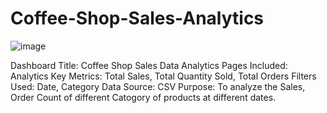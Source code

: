 # Coffee-Shop-Sales-Analytics

![image](https://github.com/user-attachments/assets/fe5a6b2a-a15e-41b4-82bb-d739a4fc9e5d)

Dashboard Title: Coffee Shop Sales Data Analytics
Pages Included: Analytics
Key Metrics: Total Sales, Total Quantity Sold, Total Orders
Filters Used: Date, Category
Data Source: CSV
Purpose: To analyze the Sales, Order Count of different Catogory of products at different dates.
